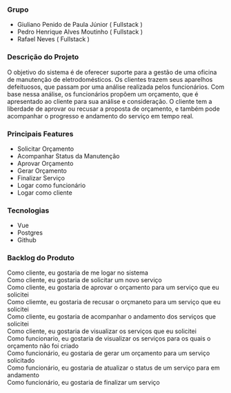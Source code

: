 ### Grupo
- Giuliano Penido de Paula Júnior ( Fullstack )
- Pedro Henrique Alves Moutinho ( Fullstack )
- Rafael Neves ( Fullstack )

### Descrição do Projeto
O objetivo do sistema é de oferecer suporte para a gestão de uma oficina de manutenção de eletrodomésticos. Os clientes trazem seus aparelhos defeituosos, que passam por uma análise realizada pelos funcionários. Com base nessa análise, os funcionários propõem um orçamento, que é apresentado ao cliente para sua análise e consideração. O cliente tem a liberdade de aprovar ou recusar a proposta de orçamento, e também pode acompanhar o progresso e andamento do serviço em tempo real.

### Principais Features
- Solicitar Orçamento
- Acompanhar Status da Manutenção
- Aprovar Orçamento
- Gerar Orçamento
- Finalizar Serviço
- Logar como funcionário
- Logar como cliente

### Tecnologias
- Vue
- Postgres
- Github

### Backlog do Produto
Como cliente, eu gostaria de me logar no sistema<br>
Como cliente, eu gostaria de solicitar um novo serviço<br>
Como cliente, eu gostaria de aprovar o orçamento para um serviço que eu solicitei<br>
Como cliemte, eu gostaria de recusar o orçmaneto para um serviço que eu solicitei<br>
Como cliente, eu gostaria de acompanhar o andamento dos serviços que solicitei<br>
Como cliente, eu gostaria de visualizar os serviços que eu solicitei<br>
Como funcionario, eu gostaria de visualizar os serviços para os quais o orçamento não foi criado<br>
Como funcionário, eu gostaria de gerar um orçamento para um serviço solicitado<br>
Como funcionário, eu gostaria de atualizar o status de um serviço para em andamento<br>
Como funcionário, eu gostaria de finalizar um serviço<br>
